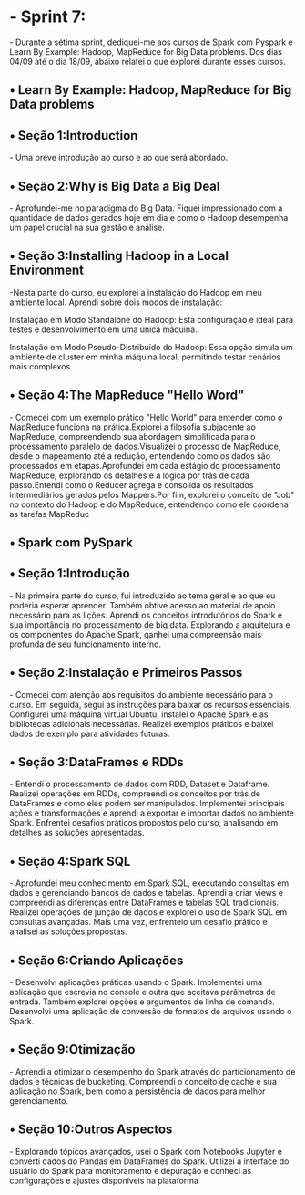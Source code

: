 <h1>- Sprint 7:</h1>
- Durante a sétima sprint, dediquei-me aos cursos de Spark com Pyspark e Learn By Example: Hadoop, MapReduce for Big Data problems. Dos dias 04/09 até o dia 18/09, abaixo relatei o que explorei durante esses cursos. 

<h2>•  Learn By Example: Hadoop, MapReduce for Big Data problems</h2>

<h2>• Seção 1:Introduction</h2>
- Uma breve introdução ao curso e ao que será abordado.


<h2>• Seção 2:Why is Big Data a Big Deal</h2>
- Aprofundei-me no paradigma do Big Data. Fiquei impressionado com a quantidade de dados gerados hoje em dia e como o Hadoop desempenha um papel crucial na sua gestão e análise.


<h2>• Seção 3:Installing Hadoop in a Local Environment</h2>
-Nesta parte do curso, eu explorei a instalação do Hadoop em meu ambiente local. Aprendi sobre dois modos de instalação:

Instalação em Modo Standalone do Hadoop: Esta configuração é ideal para testes e desenvolvimento em uma única máquina.

Instalação em Modo Pseudo-Distribuído do Hadoop: Essa opção simula um ambiente de cluster em minha máquina local, permitindo testar cenários mais complexos.


<h2>• Seção 4:The MapReduce "Hello Word"</h2>
- Comecei com um exemplo prático "Hello World" para entender como o MapReduce funciona na prática.Explorei a filosofia subjacente ao MapReduce, compreendendo sua abordagem simplificada para o processamento paralelo de dados.Visualizei o processo de MapReduce, desde o mapeamento até a redução, entendendo como os dados são processados em etapas.Aprofundei em cada estágio do processamento MapReduce, explorando os detalhes e a lógica por trás de cada passo.Entendi como o Reducer agrega e consolida os resultados intermediários gerados pelos Mappers.Por fim, explorei o conceito de "Job" no contexto do Hadoop e do MapReduce, entendendo como ele coordena as tarefas MapReduc


<h2>• Spark com PySpark</h2>

<h2>• Seção 1:Introdução</h2>
- Na primeira parte do curso, fui introduzido ao tema geral e ao que eu poderia esperar aprender. Também obtive acesso ao material de apoio necessário para as lições. Aprendi os conceitos introdutórios do Spark e sua importância no processamento de big data. Explorando a arquitetura e os componentes do Apache Spark, ganhei uma compreensão mais profunda de seu funcionamento interno. 


<h2>• Seção 2:Instalação e Primeiros Passos</h2>
- Comecei com atenção aos requisitos do ambiente necessário para o curso. Em seguida, segui as instruções para baixar os recursos essenciais. Configurei uma máquina virtual Ubuntu, instalei o Apache Spark e as bibliotecas adicionais necessárias. Realizei exemplos práticos e baixei dados de exemplo para atividades futuras. 


<h2>• Seção 3:DataFrames e RDDs</h2>
-  Entendi o processamento de dados com RDD, Dataset e Dataframe. Realizei operações em RDDs, compreendi os conceitos por trás de DataFrames e como eles podem ser manipulados. Implementei principais ações e transformações e aprendi a exportar e importar dados no ambiente Spark. Enfrentei desafios práticos propostos pelo curso, analisando em detalhes as soluções apresentadas.


<h2>• Seção 4:Spark SQL</h2>
- Aprofundei meu conhecimento em Spark SQL, executando consultas em dados e gerenciando bancos de dados e tabelas. Aprendi a criar views e compreendi as diferenças entre DataFrames e tabelas SQL tradicionais. Realizei operações de junção de dados e explorei o uso de Spark SQL em consultas avançadas. Mais uma vez, enfrenteio um desafio prático e analisei as soluções propostas.


<h2>• Seção 6:Criando Aplicações</h2>
- Desenvolvi aplicações práticas usando o Spark. Implementei uma aplicação que escrevia no console e outra que aceitava parâmetros de entrada. Também explorei opções e argumentos de linha de comando. Desenvolvi uma aplicação de conversão de formatos de arquivos usando o Spark.


<h2>• Seção 9:Otimização</h2>
- Aprendi a otimizar o desempenho do Spark através do particionamento de dados e técnicas de bucketing. Compreendi o conceito de cache e sua aplicação no Spark, bem como a persistência de dados para melhor gerenciamento.


<h2>• Seção 10:Outros Aspectos</h2>
- Explorando tópicos avançados, usei o Spark com Notebooks Jupyter e converti dados do Pandas em DataFrames do Spark. Utilizei a interface do usuário do Spark para monitoramento e depuração e conheci as configurações e ajustes disponíveis na plataforma



